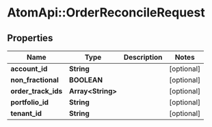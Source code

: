 # AtomApi::OrderReconcileRequest

## Properties
Name | Type | Description | Notes
------------ | ------------- | ------------- | -------------
**account_id** | **String** |  | [optional] 
**non_fractional** | **BOOLEAN** |  | [optional] 
**order_track_ids** | **Array&lt;String&gt;** |  | [optional] 
**portfolio_id** | **String** |  | [optional] 
**tenant_id** | **String** |  | [optional] 


